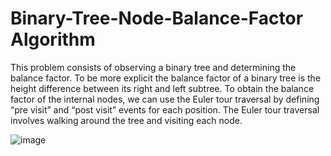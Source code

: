 # Binary-Tree-Node-Balance-Factor Algorithm
This problem consists of observing a binary tree and determining the balance factor. To be more explicit 
the balance factor of a binary tree is the height difference between its right and left subtree. To obtain 
the balance factor of the internal nodes, we can use the Euler tour traversal by defining “pre visit” and 
“post visit” events for each position. The Euler tour traversal involves walking around the tree and 
visiting each node.



![image](https://github.com/itsnavid06/Binary-Tree-Node-Balance-Factor/assets/92177592/1750cb75-9ebb-4faa-aee5-d9be22d08b87)
